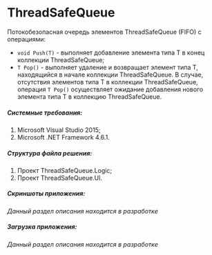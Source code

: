 # ThreadSafeQueue
Потокобезопасная очередь элементов ThreadSafeQueue (FIFO) с операциями:
- `void Push(T)` - выполняет добавление элемента типа T в конец коллекции ThreadSafeQueue;
- `T Pop()` - выполняет удаление и возвращает элемент типа T, находящийся в начале коллекции ThreadSafeQueue. В случае, отсутствия элементов типа T в коллекции ThreadSafeQueue, операция `T Pop()` осуществляет ожидание добавления нового элемента типа T в коллекцию ThreadSafeQueue.

##### Системные требования:
1. Microsoft Visual Studio 2015;
2. Microsoft .NET Framework 4.6.1.

##### Структура файла решения:
1. Проект ThreadSafeQueue.Logic;
2. Проект ThreadSafeQueue.UI.

##### Скриншоты приложения:
*Данный раздел описания находится в разработке*

##### Загрузка приложения:
*Данный раздел описания находится в разработке*
